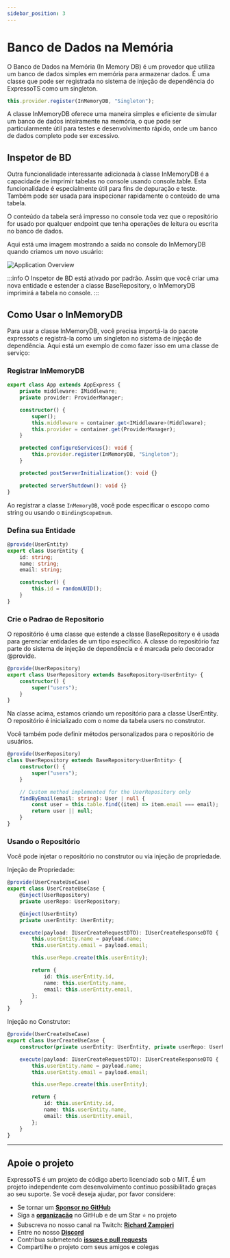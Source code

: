 ```yaml
---
sidebar_position: 3
---
```


# Banco de Dados na Memória

O Banco de Dados na Memória (In Memory DB) é um provedor que utiliza um banco de dados simples em memória para armazenar dados. É uma classe que pode ser registrada no sistema de injeção de dependência do ExpressoTS como um singleton.

```typescript
this.provider.register(InMemoryDB, "Singleton");
```

A classe InMemoryDB oferece uma maneira simples e eficiente de simular um banco de dados inteiramente na memória, o que pode ser particularmente útil para testes e desenvolvimento rápido, onde um banco de dados completo pode ser excessivo.

## Inspetor de BD

Outra funcionalidade interessante adicionada à classe InMemoryDB é a capacidade de imprimir tabelas no console usando console.table. Esta funcionalidade é especialmente útil para fins de depuração e teste. Também pode ser usada para inspecionar rapidamente o conteúdo de uma tabela.

O conteúdo da tabela será impresso no console toda vez que o repositório for usado por qualquer endpoint que tenha operações de leitura ou escrita no banco de dados.

Aqui está uma imagem mostrando a saída no console do InMemoryDB quando criamos um novo usuário:

![Application Overview](../overview/img/inMemoryDB.png)

:::info
O Inspetor de BD está ativado por padrão. Assim que você criar uma nova entidade e estender a classe BaseRepository, o InMemoryDB imprimirá a tabela no console.
:::

## Como Usar o InMemoryDB

Para usar a classe InMemoryDB, você precisa importá-la do pacote expressots e registrá-la como um singleton no sistema de injeção de dependência. Aqui está um exemplo de como fazer isso em uma classe de serviço:

### Registrar InMemoryDB

```typescript
export class App extends AppExpress {
    private middleware: IMiddleware;
    private provider: ProviderManager;

    constructor() {
        super();
        this.middleware = container.get<IMiddleware>(Middleware);
        this.provider = container.get(ProviderManager);
    }

    protected configureServices(): void {
        this.provider.register(InMemoryDB, "Singleton");
    }

    protected postServerInitialization(): void {}

    protected serverShutdown(): void {}
}
```

Ao registrar a classe `InMemoryDB`, você pode especificar o escopo como string ou usando o `BindingScopeEnum`.

### Defina sua Entidade

```typescript
@provide(UserEntity)
export class UserEntity {
    id: string;
    name: string;
    email: string;

    constructor() {
        this.id = randomUUID();
    }
}
```

### Crie o Padrao de Repositorio

O repositório é uma classe que estende a classe BaseRepository e é usada para gerenciar entidades de um tipo específico. A classe do repositório faz parte do sistema de injeção de dependência e é marcada pelo decorador @provide.

```typescript
@provide(UserRepository)
export class UserRepository extends BaseRepository<UserEntity> {
    constructor() {
        super("users");
    }
}
```

Na classe acima, estamos criando um repositório para a classe UserEntity. O repositório é inicializado com o nome da tabela users no construtor.

Você também pode definir métodos personalizados para o repositório de usuários.

```typescript
@provide(UserRepository)
class UserRepository extends BaseRepository<UserEntity> {
    constructor() {
        super("users");
    }

    // Custom method implemented for the UserRepository only
    findByEmail(email: string): User | null {
        const user = this.table.find((item) => item.email === email);
        return user || null;
    }
}
```

### Usando o Repositório

Você pode injetar o repositório no construtor ou via injeção de propriedade.

Injeção de Propriedade:

```typescript
@provide(UserCreateUseCase)
export class UserCreateUseCase {
    @inject(UserRepository)
    private userRepo: UserRepository;

    @inject(UserEntity)
    private userEntity: UserEntity;

    execute(payload: IUserCreateRequestDTO): IUserCreateResponseDTO {
        this.userEntity.name = payload.name;
        this.userEntity.email = payload.email;

        this.userRepo.create(this.userEntity);

        return {
            id: this.userEntity.id,
            name: this.userEntity.name,
            email: this.userEntity.email,
        };
    }
}
```

Injeção no Construtor:

```typescript
@provide(UserCreateUseCase)
export class UserCreateUseCase {
    constructor(private userEntity: UserEntity, private userRepo: UserRepository) {}

    execute(payload: IUserCreateRequestDTO): IUserCreateResponseDTO {
        this.userEntity.name = payload.name;
        this.userEntity.email = payload.email;

        this.userRepo.create(this.userEntity);

        return {
            id: this.userEntity.id,
            name: this.userEntity.name,
            email: this.userEntity.email,
        };
    }
}
```

---

## Apoie o projeto

ExpressoTS é um projeto de código aberto licenciado sob o MIT. É um projeto independente com desenvolvimento contínuo possibilitado graças ao seu suporte. Se você deseja ajudar, por favor considere:

-   Se tornar um **[Sponsor no GitHub](https://github.com/sponsors/expressots)**
-   Siga a **[organização](https://github.com/expressots)** no GitHub e de um Star ⭐ no projeto
-   Subscreva no nosso canal na Twitch: **[Richard Zampieri](https://www.twitch.tv/richardzampieri)**
-   Entre no nosso **[Discord](https://discord.com/invite/PyPJfGK)**
-   Contribua submetendo **[issues e pull requests](https://github.com/expressots/expressots/issues/new/choose)**
-   Compartilhe o projeto com seus amigos e colegas
